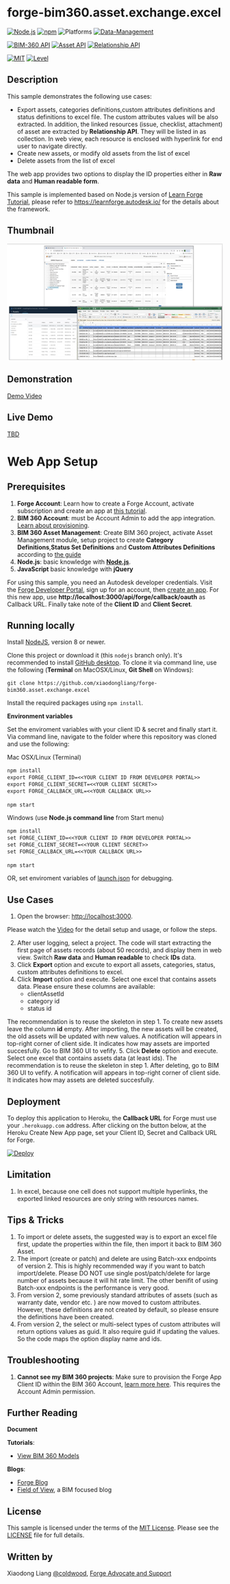 # forge-bim360.asset.exchange.excel

[![Node.js](https://img.shields.io/badge/Node.js-12.19-blue.svg)](https://nodejs.org/)
[![npm](https://img.shields.io/badge/npm-6.14.8-blue.svg)](https://www.npmjs.com/)
![Platforms](https://img.shields.io/badge/Web-Windows%20%7C%20MacOS%20%7C%20Linux-lightgray.svg)
[![Data-Management](https://img.shields.io/badge/Data%20Management-v1-green.svg)](http://developer.autodesk.com/)

[![BIM-360 API](https://img.shields.io/badge/BIM%20360-api-green.svg)](https://forge.autodesk.com/en/docs/bim360/v1/reference/http/)
[![Asset API](https://img.shields.io/badge/Asset%20API-v1--v2-yellowgreen)](http://developer.autodesk.com/)
[![Relationship API](https://img.shields.io/badge/Relationship%20API-v2-lightgrey)](https://forge.autodesk.com/en/docs/bim360/v1/reference/http/relationship-service-v2-search-relationships-GET/)


[![MIT](https://img.shields.io/badge/License-MIT-blue.svg)](http://opensource.org/licenses/MIT)
[![Level](https://img.shields.io/badge/Level-Intermediate-blue.svg)](http://developer.autodesk.com/)


## Description
This sample demonstrates the following use cases:

* Export assets, categories definitions,custom attributes definitions and status definitions to excel file. The custom attributes values will be also extracted. In addition, the linked resources (issue, checklist, attachment) of asset are extracted by **Relationship API**. They will be listed in as collection. In web view, each resource is enclosed with hyperlink for end user to navigate directly.
* Create new assets, or modify old assets from the list of excel
* Delete assets from the list of excel

The web app provides two options to display the ID properties either in **Raw data** and **Human readable form**.

This sample is implemented based on Node.js version of [Learn Forge Tutorial](https://github.com/Autodesk-Forge/learn.forge.viewhubmodels/tree/nodejs), please refer to https://learnforge.autodesk.io/ for the details about the framework.

## Thumbnail
![thumbnail](/help/main.png)  

## Demonstration
[Demo Video](https://myshare.autodesk.com/:v:/g/personal/xiaodong_liang_autodesk_com/EcP_nIRcbSlNhjEteTbYq20BwuPdL9QxT3wHmw0yDnenEA?e=GJFZh0 "Display and exchange BIM 360 asset data with Excel file")


## Live Demo
[TBD]()


# Web App Setup

## Prerequisites

1. **Forge Account**: Learn how to create a Forge Account, activate subscription and create an app at [this tutorial](http://learnforge.autodesk.io/#/account/). 
2. **BIM 360 Account**: must be Account Admin to add the app integration. [Learn about provisioning](https://forge.autodesk.com/blog/bim-360-docs-provisioning-forge-apps). 
3. **BIM 360 Asset Management**: Create BIM 360 project, activate Asset Management module, setup project to create **Category Definitions**,**Status Set Definitions** and **Custom Attributes Definitions** according to [the guide](https://www.autodesk.com/bim-360/construction-management-software/quality-control-in-construction/asset-equipment-tracking/)
4. **Node.js**: basic knowledge with [**Node.js**](https://nodejs.org/en/).
5. **JavaScript** basic knowledge with **jQuery**

For using this sample, you need an Autodesk developer credentials. Visit the [Forge Developer Portal](https://developer.autodesk.com), sign up for an account, then [create an app](https://developer.autodesk.com/myapps/create). For this new app, use **http://localhost:3000/api/forge/callback/oauth** as Callback URL. Finally take note of the **Client ID** and **Client Secret**.


## Running locally

Install [NodeJS](https://nodejs.org), version 8 or newer.

Clone this project or download it (this `nodejs` branch only). It's recommended to install [GitHub desktop](https://desktop.github.com/). To clone it via command line, use the following (**Terminal** on MacOSX/Linux, **Git Shell** on Windows):

    git clone https://github.com/xiaodongliang/forge-bim360.asset.exchange.excel

Install the required packages using `npm install`.


**Environment variables**

Set the enviroment variables with your client ID & secret and finally start it. Via command line, navigate to the folder where this repository was cloned and use the following:

Mac OSX/Linux (Terminal)

    npm install
    export FORGE_CLIENT_ID=<<YOUR CLIENT ID FROM DEVELOPER PORTAL>>
    export FORGE_CLIENT_SECRET=<<YOUR CLIENT SECRET>>
    export FORGE_CALLBACK_URL=<<YOUR CALLBACK URL>>

    npm start

Windows (use **Node.js command line** from Start menu)

    npm install
    set FORGE_CLIENT_ID=<<YOUR CLIENT ID FROM DEVELOPER PORTAL>>
    set FORGE_CLIENT_SECRET=<<YOUR CLIENT SECRET>>
    set FORGE_CALLBACK_URL=<<YOUR CALLBACK URL>>

    npm start

OR, set enviroment variables of [launch.json](/.vscode/launch.json) for debugging.

## Use Cases

1. Open the browser: [http://localhost:3000](http://localhost:3000). 

Please watch the [Video](https://myshare.autodesk.com/:v:/g/personal/xiaodong_liang_autodesk_com/EcP_nIRcbSlNhjEteTbYq20BwuPdL9QxT3wHmw0yDnenEA?e=GJFZh0) for the detail setup and usage, or follow the steps.

2. After user logging, select a project. The code will start extracting the first page of assets records (about 50 records), and display them in web view. Switch **Raw data** and **Human readable** to check __IDs__ data.
3. Click **Export** option and excute to export all assets, categories, status, custom attributes definitions to excel. 
4. Click **Import** option and execute. Select one excel that contains assets data. Please ensure these columns are available: 
    - clientAssetId
    - category id
    - status id

The recommendation is to reuse the skeleton in step 1. To create new assets leave the column __id__ empty. After importing, the new assets will be created, the old assets will be updated with new values. A notification will appears in top-right corner of client side. It indicates how may assets are imported succesfully. Go to BIM 360 UI to vefify.
5.  Click **Delete** option and execute. Select one excel that contains assets data (at least ids). The recommendation is to reuse the skeleton in step 1. After deleting, go to BIM 360 UI to vefify.  A notification will appears in top-right corner of client side. It indicates how may assets are deleted succesfully. 

## Deployment

To deploy this application to Heroku, the **Callback URL** for Forge must use your `.herokuapp.com` address. After clicking on the button below, at the Heroku Create New App page, set your Client ID, Secret and Callback URL for Forge.

[![Deploy](https://www.herokucdn.com/deploy/button.svg)](https://heroku.com/deploy?template=https://github.com/Autodesk-Forge/forge-bim360.costmanagement.exchange.csv)


## Limitation
1. In excel, because one cell does not support multiple hyperlinks, the exported linked resources are only string with resources names. 

 

## Tips & Tricks

1. To import or delete assets, the suggested way is to export an excel file first, update the properties within the file, then import it back to BIM 360 Asset.
2. The import (create or patch) and delete are using Batch-xxx endpoints of version 2. This is highly recommended way if you want to batch import/delete. Please DO NOT use single post/patch/delete for large number of assets because it will hit rate limit. The other benifit of using Batch-xxx endpoints is the performance is very good.
3. From version 2, some previously standard attributes of assets (such as warranty date, vendor etc. ) are now moved to custom attributes. However, these definitions are not created by default, so please ensure the definitions have been created.
4. From version 2, the select or multi-select types of custom attributes will return options values as guid. It also require guid if updating the values. So the code maps the option display name and ids. 

## Troubleshooting
1. **Cannot see my BIM 360 projects**: Make sure to provision the Forge App Client ID within the BIM 360 Account, [learn more here](https://forge.autodesk.com/blog/bim-360-docs-provisioning-forge-apps). This requires the Account Admin permission.
 
## Further Reading
**Document**
 
**Tutorials**:
- [View BIM 360 Models](http://learnforge.autodesk.io/#/tutorials/viewhubmodels)

**Blogs**:
- [Forge Blog](https://forge.autodesk.com/categories/bim-360-api)
- [Field of View](https://fieldofviewblog.wordpress.com/), a BIM focused blog

## License
This sample is licensed under the terms of the [MIT License](http://opensource.org/licenses/MIT). Please see the [LICENSE](LICENSE) file for full details.

## Written by
Xiaodong Liang [@coldwood](https://twitter.com/coldwood), [Forge Advocate and Support](http://forge.autodesk.com)
